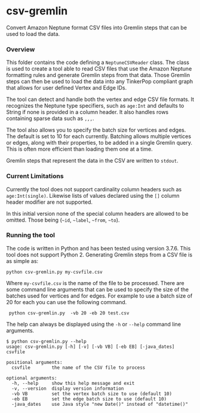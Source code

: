 # csv-gremlin

Convert Amazon Neptune format CSV files into Gremlin steps that can be used to load the data.

### Overview

This folder contains the code defining a `NeptuneCSVReader` class. The class is used to create a tool able to read CSV files that use the Amazon Neptune formatting
rules and generate Gremlin steps from that data.  Those Gremlin steps can then be used to load the data into any TinkerPop compliant graph that allows for user defined Vertex and Edge IDs.

The tool can detect and handle both the vertex and edge CSV file formats. It
recognizes the Neptune type specifiers, such as `age:Int` and defaults to String
if none is provided in a column header.  It also handles rows containing sparse data such as `,,,`.

The tool also allows you to specify the batch size for vertices and edges. The
default is set to 10 for each currently. Batching allows multiple vertices or
edges, along with their properties, to be added in a single Gremlin query. This is often more efficient than loading them one at a time.

Gremlin steps that represent the data in the CSV are written to `stdout`.

### Current Limitations

Currently the tool does not support cardinality column headers such as
`age:Int(single)`. Likewise lists of values declared using the `[]` column
header modifier are not supported.

In this initial version none of the special column headers are allowed to
be omitted. Those being (`~id`, `~label`, `~from`, `~to`).

### Running the tool

The code is written in Python and has been tested using version 3.7.6. This tool does not support Python 2. Generating Gremlin steps from a CSV file is as simple as:

```
python csv-gremlin.py my-csvfile.csv
```
Where `my-csvfile.csv` is the name of the file to be processed. There are some command line arguments that can be used to specify the size of the batches used for vertices and for edges. For example to use a batch size of 20 for each you can use the following command.
```
 python csv-gremlin.py  -vb 20 -eb 20 test.csv
```
The help can always be displayed using the `-h` or `--help` command line arguments.
```
$ python csv-gremlin.py --help
usage: csv-gremlin.py [-h] [-v] [-vb VB] [-eb EB] [-java_dates] csvfile

positional arguments:
  csvfile        the name of the CSV file to process

optional arguments:
  -h, --help     show this help message and exit
  -v, --version  display version information
  -vb VB         set the vertex batch size to use (default 10)
  -eb EB         set the edge batch size to use (default 10)
  -java_dates    use Java style "new Date()" instead of "datetime()"
  ```
